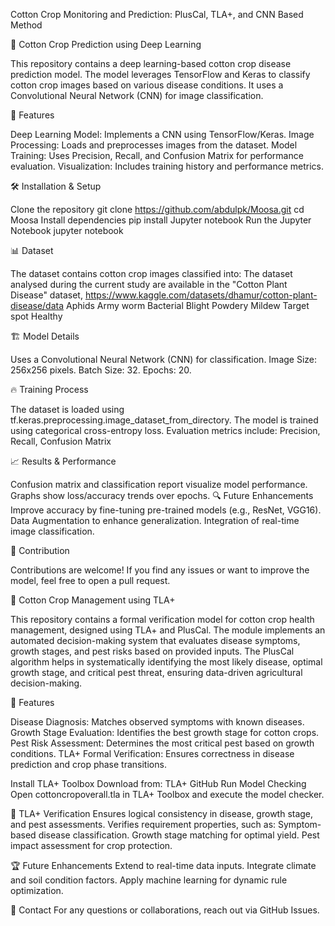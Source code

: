 Cotton Crop Monitoring and Prediction: PlusCal, TLA+, and CNN Based Method

🌿 Cotton Crop Prediction using Deep Learning

This repository contains a deep learning-based cotton crop disease prediction model. The model leverages TensorFlow and Keras to classify cotton crop images based on various disease conditions. It uses a Convolutional Neural Network (CNN) for image classification.

📌 Features

Deep Learning Model: Implements a CNN using TensorFlow/Keras.
Image Processing: Loads and preprocesses images from the dataset.
Model Training: Uses Precision, Recall, and Confusion Matrix for performance evaluation.
Visualization: Includes training history and performance metrics.

 🛠 Installation & Setup
 
Clone the repository
git clone https://github.com/abdulpk/Moosa.git
cd Moosa
Install dependencies
pip install Jupyter notebook
Run the Jupyter Notebook
jupyter notebook

📊 Dataset

The dataset contains cotton crop images classified into:
The dataset analysed during the current study are available in the "Cotton Plant Disease" dataset, https://www.kaggle.com/datasets/dhamur/cotton-plant-disease/data
Aphids
Army worm
Bacterial Blight
Powdery Mildew
Target spot
Healthy

🏗 Model Details

Uses a Convolutional Neural Network (CNN) for classification.
Image Size: 256x256 pixels.
Batch Size: 32.
Epochs: 20.

🔥 Training Process

The dataset is loaded using tf.keras.preprocessing.image_dataset_from_directory.
The model is trained using categorical cross-entropy loss.
Evaluation metrics include:
Precision, Recall, Confusion Matrix

📈 Results & Performance

Confusion matrix and classification report visualize model performance.
Graphs show loss/accuracy trends over epochs.
🔍 Future Enhancements
Improve accuracy by fine-tuning pre-trained models (e.g., ResNet, VGG16).
Data Augmentation to enhance generalization.
Integration of real-time image classification.

🤝 Contribution

Contributions are welcome! If you find any issues or want to improve the model, feel free to open a pull request.


🌿 Cotton Crop Management using TLA+

This repository contains a formal verification model for cotton crop health management, designed using TLA+ and PlusCal. The module implements an automated decision-making system that evaluates disease symptoms, growth stages, and pest risks based on provided inputs. The PlusCal algorithm helps in systematically identifying the most likely disease, optimal growth stage, and critical pest threat, ensuring data-driven agricultural decision-making.

📌 Features

Disease Diagnosis: Matches observed symptoms with known diseases.
Growth Stage Evaluation: Identifies the best growth stage for cotton crops.
Pest Risk Assessment: Determines the most critical pest based on growth conditions.
TLA+ Formal Verification: Ensures correctness in disease prediction and crop phase transitions.

Install TLA+ Toolbox
Download from: TLA+ GitHub
Run Model Checking
Open cottoncropoverall.tla in TLA+ Toolbox and execute the model checker.

🔬 TLA+ Verification
Ensures logical consistency in disease, growth stage, and pest assessments.
Verifies requirement properties, such as:
Symptom-based disease classification.
Growth stage matching for optimal yield.
Pest impact assessment for crop protection.

🏆 Future Enhancements
Extend to real-time data inputs.
Integrate climate and soil condition factors.
Apply machine learning for dynamic rule optimization.

📩 Contact
For any questions or collaborations, reach out via GitHub Issues.
